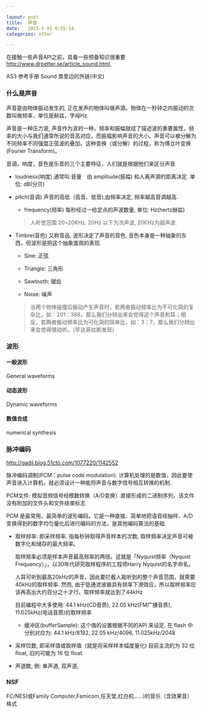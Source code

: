 ```yaml
---

layout: post
title:  声音
date:   2015-5-01 6:55:14
categories: other

---
```


在接触一些声音API之前，具备一些预备知识很重要 <http://www.drpetter.se/article_sound.html>,

AS3 参考手册 Sound 类里边的外链(中文)

<!-- more -->


### 什么是声音

声音是由物体振动发生的, 正在发声的物体叫做声源。物体在一秒钟之内振动的次数叫做频率，单位是赫兹，字母Hz.

声音是一种压力波, 声音作为波的一种，频率和振幅就成了描述波的重要属性，频率的大小与我们通常所说的音高对应，而振幅影响声音的大小。声音可以被分解为不同频率不同强度正弦波的叠加。这种变换（或分解）的过程，称为傅立叶变换(Fourier Transform)。

音调，响度，音色是乐音的三个主要特征，人们就是根据他们来区分声音

* loudness(响度) 通常叫:音量　由 amplitude(振幅) 和人离声源的距离决定. 单位: dB(分贝)

* pitch(音调) 声音的高低（高音、低音),由频率决定, 频率越高音调越高.

  - frequency(频率) 每秒经过一给定点的声波数量, 单位: Hz(hertz赫兹)

  > 人听觉范围 20~20KHz. 20Hz 以下为次声波, 20KHz为超声波.

* Timbre(音色) 又称音品, 波形决定了声音的音色, 音色本身是一种抽象的东西，但波形是把这个抽象直观的表现.

  - Sine: 正弦

  - Triangle: 三角形

  - Sawtooth: 锯齿

  - Noise: 噪声

  > 当两个物体碰撞后振动产生声音时，若两者振动频率比为不可化简的复杂比，如：201：388，那么我们分辨出来会觉得这个声音刺耳；相反，若两者振动频率比为可化简的简单比，如：3：7，那么我们分辨出来会觉得很动听。（毕达哥拉斯发现）


### 波形


#### 一般波形

General waveforms

#### 动态波形

Dynamic waveforms

#### 数值合成

numerical synthesis


### 脉冲编码

<http://gadil.blog.51cto.com/1077220/1142552>

脉冲编码调制(PCM：pulse code modulation). 计算机处理的是数值，因此要使声音进入计算机，就必须设计一种能将声音与数字信号相互转换的机制.

PCM文件: 模拟音频信号经模数转换（A/D变换）直接形成的二进制序列，该文件没有附加的文件头和文件结束标志

PCM 是最常用、最简单的波形编码。它是一种直接、简单地把语音经抽样、A/D变换得到的数字均匀量化后进行编码的方法，是其他编码算法的基础

* 取样频率: 即采样频率, 指每秒钟取得声音样本的次数, 取样频率决定声音可被数字化和储存的最大频率。

  取样频率必须是样本声音最高频率的两倍。这就是「Nyquist频率（Nyquist Frequency）」，以30年代研究取样程序的工程师Harry Nyquist的名字命名。

  人耳可听到最高20kHz的声音，因此要拦截人能听到的整个声音范围，就需要40kHz的取样频率. 然而, 由于低通滤波器具有频率下滑效应，所以取样频率应该再高出大约百分之十才行。取样频率就达到了44kHz

  目前编程中大多使用: 44.1 kHz(CD音质), 22.05 kHz(FM广播音质), 11.025kHz(电话音质)的取样频率

  - 缓冲区(bufferSample): 这个值的设置根据不同的API 来设定, 在 flash 中分别对应为: 44.1 kHz/8192, 22.05 kHz/4096, 11.025kHz/2048

* 采样位数, 即采样值或取样值（就是将采样样本幅度量化) 目前主流的为 32 位 float, 旧的可能为 16 位 float.

* 声道数, 例: 单声道, 双声道,

### NSF

FC/NES(或Family Computer,Famicom,任天堂,红白机……)的音乐（含效果音）格式

